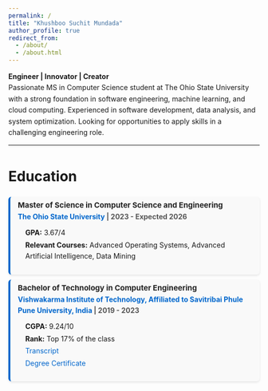 ```yaml
---
permalink: /
title: "Khushboo Suchit Mundada"
author_profile: true
redirect_from: 
  - /about/
  - /about.html
---
```


**Engineer | Innovator | Creator** <br>
Passionate MS in Computer Science student at The Ohio State University with a strong foundation in software engineering, machine learning, and cloud computing. Experienced in software development, data analysis, and system optimization. Looking for opportunities to apply skills in a challenging engineering role.

---

Education
======


<div class="education-section">
  <!-- Master's Details -->
  <div class="education-item">
    <label class="experience-title">
      <strong>Master of Science in Computer Science and Engineering</strong>
      <span><a href="https://cse.osu.edu/" target="_blank">The Ohio State University</a> | 2023 - Expected 2026</span>
    </label>
    <div class="education-details">
      <ul>
        <li><strong>GPA:</strong> 3.67/4</li>
        <li><strong>Relevant Courses:</strong> Advanced Operating Systems, Advanced Artificial Intelligence, Data Mining</li>
      </ul>
    </div>
  </div>
</div>
<div class="education-section">
  <!-- Bachelor's Details -->
  <div class="education-item">
    <label class="experience-title">
      <strong>Bachelor of Technology in Computer Engineering</strong>
      <span><a href="https://cse.osu.edu/" target="_blank">Vishwakarma Institute of Technology, Affiliated to Savitribai Phule Pune University, India</a> | 2019 - 2023</span>
    </label>
    <div class="education-details">
      <ul>
        <li><strong>CGPA:</strong> 9.24/10</li>
        <li><strong>Rank:</strong> Top 17% of the class</li>
        <li><a href="#">Transcript</a></li>
        <li><a href="#">Degree Certificate</a></li>
      </ul>
    </div>
  </div>
</div>

<style>
  /* General Styling */
  body {
    line-height: 1.6;
  }

  /* Section Styling */
  .education-section, .toolkit-section {
    margin: 10px 0;
    padding: 5px 15px;
    border-left: 4px solid #0066cc; /* Professional blue accent */
    background-color: #f9f9f9; /* Subtle off-white background */
    border-radius: 6px; /* Rounded edges */
  }

  /* Education Item Styling */
  .education-item {
    margin-bottom: 20px;
  }

  /* Title Styling */
  .experience-title {
    font-size: 15px;
    font-weight: bold;
    color: #222;
    display: block;
    margin-bottom: 5px;
  }

  .experience-title span {
    font-size: 14px;
    color: #555; /* Lighter grey for secondary text */
    display: block;
  }

  .experience-title a {
    color: #0066cc; /* Blue links */
    text-decoration: none;
  }

  .experience-title a:hover {
    text-decoration: underline;
  }

  /* Details List */
  .education-details ul {
    list-style-type: none; /* Remove bullets */
    padding-left: 15px; /* Align text nicely */
    margin-top: 10px;
  }

  .education-details ul li {
    font-size: 14px;
    margin-bottom: 2px; /* Space between items */
  }

  .education-details ul li a {
    color: #0066cc; /* Keep links consistent */
    text-decoration: none;
  }

  .education-details ul li a:hover {
    text-decoration: underline;
  }

  /* Toolkit Styling */
  .toolkit-list {
    list-style: disc; /* Add simple bullets */
    padding-left: 20px; /* Align bullets nicely */
    margin-top: 10px;
  }

  .toolkit-list li {
    font-size: 14px;
    margin-bottom: 8px; /* Space between items */
  }

  /* Box Shadows for Better Presentation */
  .education-section, .toolkit-section {
    box-shadow: 0 2px 4px rgba(0, 0, 0, 0.1); /* Subtle shadow */
  }
</style>
